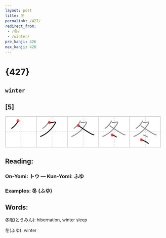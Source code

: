 ```yaml
---
layout: post
title: 冬
permalink: /427/
redirect_from:
 - /冬/
 - /winter/
pre_kanji: 426
nex_kanji: 428
---
```


# {427}

## `winter`

## [5]

<div class="stroke"><img src="../images/E586AC.png" /></div>

## Reading:

### On-Yomi: トウ &mdash; Kun-Yomi: ふゆ

### Examples: 冬 (ふゆ)

## Words:

冬眠(とうみん): hibernation, winter sleep

冬(ふゆ): winter
